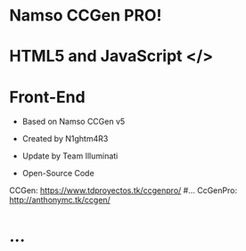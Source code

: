 # Namso CCGen PRO!
# HTML5 and JavaScript </>
# Front-End

* Based on Namso CCGen v5
* Created by N1ghtm4R3
* Update by Team Illuminati

* Open-Source Code

CCGen: https://www.tdproyectos.tk/ccgenpro/
#...
CcGenPro: http://anthonymc.tk/ccgen/
# ...
